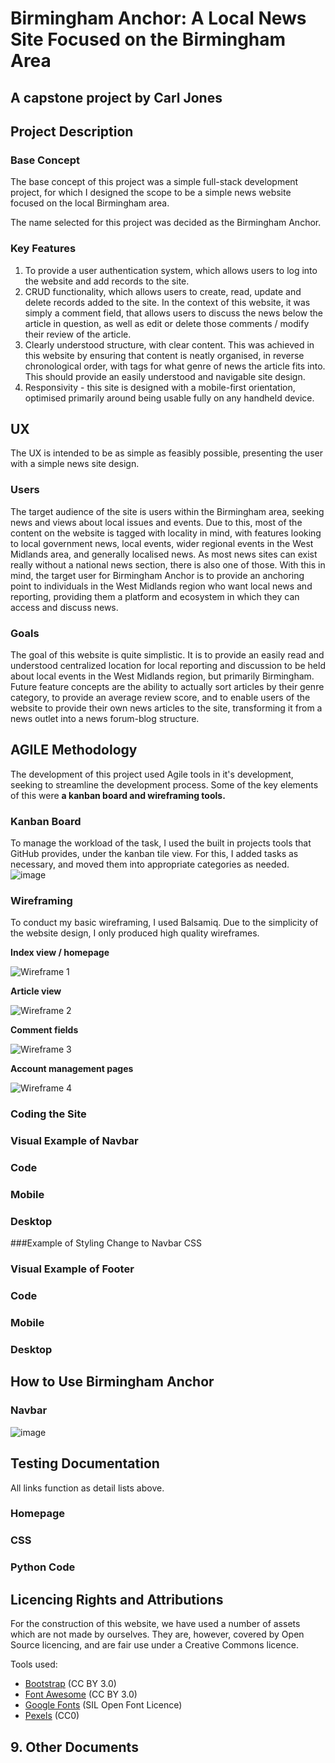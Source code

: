 # Birmingham Anchor: A Local News Site Focused on the Birmingham Area
## A capstone project by Carl Jones

##  Project Description

### Base Concept

The base concept of this project was a simple full-stack development project, for which I designed the scope to be a simple news website focused on the local Birmingham area.

The name selected for this project was decided as the Birmingham Anchor. 


### Key Features

1. To provide a user authentication system, which allows users to log into the website and add records to the site.
2. CRUD functionality, which allows users to create, read, update and delete records added to the site. In the context of this website, it was simply a comment field, that allows users to discuss the news below the article in question, as well as edit or delete those comments / modify their review of the article.
3. Clearly understood structure, with clear content. This was achieved in this website by ensuring that content is neatly organised, in reverse chronological order, with tags for what genre of news the article fits into. This should provide an easily understood and navigable site design.
4. Responsivity - this site is designed with a mobile-first orientation, optimised primarily around being usable fully on any handheld device.


##  UX

The UX is intended to be as simple as feasibly possible, presenting the user with a simple news site design. 

### Users

The target audience of the site is users within the Birmingham area, seeking news and views about local issues and events. Due to this, most of the content on the website is tagged with locality in mind, with features looking to local government news, local events, wider regional events in the West Midlands area, and generally localised news. As most news sites can exist really without a national news section, there is also one of those. With this in mind, the target user for Birmingham Anchor is to provide an anchoring point to individuals in the West Midlands region who want local news and reporting, providing them a platform and ecosystem in which they can access and discuss news.

### Goals

The goal of this website is quite simplistic. It is to provide an easily read and understood centralized location for local reporting and discussion to be held about local events in the West Midlands region, but primarily Birmingham. Future feature concepts are the ability to actually sort articles by their genre category, to provide an average review score, and to enable users of the website to provide their own news articles to the site, transforming it from a news outlet into a news forum-blog structure. 


## AGILE Methodology

The development of this project used Agile tools in it's development, seeking to streamline the development process. Some of the key elements of this were **a kanban board and wireframing tools.**

### Kanban Board

To manage the workload of the task, I used the built in projects tools that GitHub provides, under the kanban tile view. For this, I added tasks as necessary, and moved them into appropriate categories as needed.
![image](https://github.com/user-attachments/assets/616565bd-5b1d-4c7a-9075-28e1c099567c)

### Wireframing

To conduct my basic wireframing, I used Balsamiq. Due to the simplicity of the website design, I only produced high quality wireframes.

****Index view / homepage****

![Wireframe 1](https://github.com/user-attachments/assets/13ea4e7f-72fa-429d-8dd6-e429e73d6ce5)

****Article view****

![Wireframe 2](https://github.com/user-attachments/assets/d4cecf28-979b-445a-b288-46854c3451ba)

****Comment fields****

![Wireframe 3](https://github.com/user-attachments/assets/a5924c77-68e6-4c37-8755-759b7bb5085c)

****Account management pages****

![Wireframe 4](https://github.com/user-attachments/assets/7eab2863-c5ed-49de-af01-a6f13e38b713)


### Coding the Site



### Visual Example of Navbar

### Code



### Mobile




### Desktop


###Example of Styling Change to Navbar CSS



### Visual Example of Footer

### Code




### Mobile




### Desktop




## How to Use Birmingham Anchor



### Navbar

![image](https://github.com/maria-grozova/Celebrating-Diversity/assets/139562112/55722ba6-2926-4a33-9e5b-b2ced7277d23)






##  Testing Documentation

All links function as detail lists above.

### Homepage


### CSS


### Python Code


  
## Licencing Rights and Attributions

For the construction of this website, we have used a number of assets which are not made by ourselves. They are, however, covered by Open Source licencing, and are fair use under a Creative Commons licence.

Tools used:
- [Bootstrap](https://getbootstrap.com) (CC BY 3.0)
- [Font Awesome](https://fontawesome.com/v4/icons/) (CC BY 3.0)
- [Google Fonts](https://fonts.google.com) (SIL Open Font Licence)
- [Pexels](https://www.pexels.com) (CC0)

## 9. Other Documents
